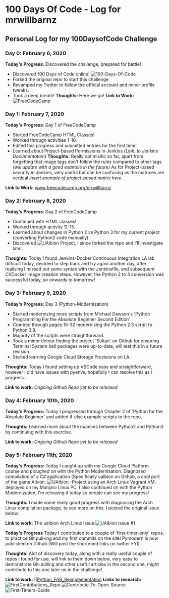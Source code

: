 # 100 Days Of Code - Log for mrwillbarnz

## Personal Log for my 100DaysofCode Challenge

### Day 0: February 6, 2020

**Today's Progress**: Discovered the challenge, prepared for battle!

- Discovered 100 Days of Code online! ![100-Days-Of-Code](https://www.100daysofcode.com/)
- Forked the original repo to start this challenge
- Revamped my Twitter to follow the official account and minor profile tweaks.
- Took a deep breath!
**Thoughts:** Here we go!
**Link to Work:** ![FreeCodeCamp](www.freecodecamp.org/mrwillbarnz)

### Day 1: February 7, 2020

**Today's Progress**: Day 1 of FreeCodeCamp

- Started FreeCodeCamp HTML Classes!
- Worked through activities 1-10.
- Edited this progress and submitted entries for the first time!
- Learned about Project-based Permissions in Jenkins (*Link: to Jenkins Documentation*)
**Thoughts:** Really optimisitic so far, apart from forgetting that image tags don't follow the rules compared to other tags *(will update with a good example in the future)* As for Project-based security in Jenkins, very useful but can be confusing as the matrices are vertical *insert example of project-based matrix here*.

**Link to Work:** www.freecodecamp.org/mrwillbarnz

### Day 2: February 8, 2020

**Today's Progress**: Day 2 of FreeCodeCamp

- Continued with HTML classes!
- Worked through activity 11-15.
- Learned about changes in Python 2 vs Python 3 for my current project (converting Python2 code manually).
- Discovered ![UAlbion Project](https://github.com/csinkers/ualbion), I since forked the repo and I'll investigate later.

**Thoughts:** Today I found Jenkins-Docker Continuous Integration LA lab difficult today, decided to step back and try again another day, after realising I missed out some syntax with the Jenkinsfile, and subsequent CI/Docker image creation steps. However, the Python 2 to 3 conversion was successful today, so onwards to tomorrow!

### Day 3: February 9, 2020

**Today's Progress**: Day 3 (Python-Modernization)

- Started modernizing more scripts from Michael Dawson's 'Python Programming For the Absolute Beginner Second Edition'
- Combed through pages 15-32 modernising the Python 2.3 script to Python 3.8.
- Majority of the scripts were straightforward.
- Took a minor detour finding the project 'Sultan' on Github for ensuring Terminal System bell packages were up-to-date, will test this in a future revision.
- Started learning Google Cloud Storage Provisions on LA.

**Thoughts:** Today I found setting up VSCode easy and straightforward, however I did have issues with pyenvs, hopefully I can resolve this as I progress.

**Link to work:** *Ongoing Github Repo yet to be released*

### Day 4: February 10th, 2020

**Today's Progress:**
Today I progressed through Chapter 2 of 'Python for the Absolute Beginner' and added if-else example scripts to the repo.

**Thoughts:** Learned more about the nuances between Python2 and Python3 by continuing with this exercise.

**Link to work:** *Ongoing Github Repo yet to be released*

### Day 5: February 11th, 2020

**Today's Progress:** Today I caught up with my Google Cloud Platform course and ploughed on with the Python Modernisation. Diagnosed compilation of a C# application (Specifically ualbion on Github, a cool port of the game Albion. ![UAlbion -Project](https://github.com/csinkers/ualbion) using an Arch Linux Vagrant VM, deployed on my Manjaro Linux PC. I also continued on with the Python Modernization, I'm releasing it today so people can see my progress!

**Thoughts:** I made some really good progress with diagnosing the Arch Linux compilation package, to see more on this, I posted the original issue below.

**Link to work:**  The ualbion Arch Linux issue:![UAlbion Issue #1](https://github.com/csinkers/ualbion/issues/1)

[//]: # (### Day 6: February 12th, 2020)
**Today's Progress** Today I contributed to a couple of 'first-timer-only' repos, to practice Git pull-ing and my first commits on the site! Pymodern is now published on Github (Will post the shortened links on twitter FYI).

**Thoughts:** Alot of discovery today, along with a really useful couple of repos I found for use, will link to them down below, very easy to demonstrate Git-pulling and other useful articles in the second one, might contribute to this one later on in the challenge!

**Link to work:** !([Python_FAB_Reimplementation](https://www.github.com/mrwillbarnz/Python_FAB_Reimplementation)
**Links to research:** ![FirstContributions_Repo](https://github.com/firstcontributions/first-contributions) ![Contribute-To-Open-Source](https://github.com/danthareja/contribute-to-open-source) ![First-Timers-Guide](https://github.com/the-ethan-hunt/first-timers-guide)

[//]: # (### Day 7: February 13th, 2020)
[//]: # (**Today's Progress**)
[//]: # (**Thoughts:**)
[//]: # (**Link to work:**)
[//]: # (**Links to research:**)
[//]: # (### Day 8: February 14th 2020)
[//]: # (**Today's Progress**)
[//]: # (**Thoughts:**)
[//]: # (**Link to work:**)
[//]: # (**Links to research:**)
[//]: # (### Day 9: February 15th, 2020)
[//]: # (**Today's Progress**)
[//]: # (**Thoughts:**)
[//]: # (**Link to work:**)
[//]: # (**Links to research:**)
[//]: # (### Day 10: February 16th 2020)
[//]: # (**Today's Progress**)
[//]: # (**Thoughts:**)
[//]: # (**Link to work:**)
[//]: # (**Links to research:**)
[//]: # (### Day 11: February 17th, 2020)
[//]: # (**Today's Progress**)
[//]: # (**Thoughts:**)
[//]: # (**Link to work:**)
[//]: # (**Links to research:**)
[//]: # (### Day 12: February 18th 2020)
[//]: # (**Today's Progress**)
[//]: # (**Thoughts:**)
[//]: # (**Link to work:**)
[//]: # (**Links to research:**)
[//]: # (### Day 13: February 19th, 2020)
[//]: # (**Today's Progress**)
[//]: # (**Thoughts:**)
[//]: # (**Link to work:**)
[//]: # (**Links to research:**)
[//]: # (### Day 14: February 20th 2020)
[//]: # (**Today's Progress**)
[//]: # (**Thoughts:**)
[//]: # (**Link to work:**)
[//]: # (**Links to research:**)
[//]: # (### Day 15: February 21th, 2020)
[//]: # (**Today's Progress**)
[//]: # (**Thoughts:**)
[//]: # (**Link to work:**)
[//]: # (**Links to research:**)
[//]: # (### Day 16: February 22nd 2020)
[//]: # (**Today's Progress**)
[//]: # (**Thoughts:**)
[//]: # (**Link to work:**)
[//]: # (**Links to research:**)
[//]: # (### Day 17: February 23rd, 2020)
[//]: # (**Today's Progress**)
[//]: # (**Thoughts:**)
[//]: # (**Link to work:**)
[//]: # (**Links to research:**)
[//]: # (### Day 18: February 24th 2020)
[//]: # (**Today's Progress**)
[//]: # (**Thoughts:**)
[//]: # (**Link to work:**)
[//]: # (**Links to research:**)
[//]: # (### Day 19: February 25th, 2020)
[//]: # (**Today's Progress**)
[//]: # (**Thoughts:**)
[//]: # (**Link to work:**)
[//]: # (**Links to research:**)
[//]: # (### Day 20: February 26th 2020)
[//]: # (**Today's Progress**)
[//]: # (**Thoughts:**)
[//]: # (**Link to work:**)
[//]: # (**Links to research:**)
[//]: # (### Day 21: February 27th, 2020)
[//]: # (**Today's Progress**)
[//]: # (**Thoughts:**)
[//]: # (**Link to work:**)
[//]: # (**Links to research:**)
[//]: # (### Day 22: February 28th 2020)
[//]: # (**Today's Progress**)
[//]: # (**Thoughts:**)
[//]: # (**Link to work:**)
[//]: # (**Links to research:**)
[//]: # (### Day 23: February 29th, 2020)
[//]: # (**Today's Progress**)
[//]: # (**Thoughts:**)
[//]: # (**Link to work:**)
[//]: # (**Links to research:**)
[//]: # (### Day 24: February 30th 2020)
[//]: # (**Today's Progress**)
[//]: # (**Thoughts:**)
[//]: # (**Link to work:**)
[//]: # (**Links to research:**)
[//]: # (### Day 25: February 31th, 2020)
[//]: # (**Today's Progress**)
[//]: # (**Thoughts:**)
[//]: # (**Link to work:**)
[//]: # (**Links to research:**)
[//]: # (### Day 26: March 1st 2020)
[//]: # (**Today's Progress**)
[//]: # (**Thoughts:**)
[//]: # (**Link to work:**)
[//]: # (**Links to research:**)
[//]: # (### Day 27: March 2nd, 2020)
[//]: # (**Today's Progress**)
[//]: # (**Thoughts:**)
[//]: # (**Link to work:**)
[//]: # (**Links to research:**)
[//]: # (### Day 28: March 3rd 2020)
[//]: # (**Today's Progress**)
[//]: # (**Thoughts:**)
[//]: # (**Link to work:**)
[//]: # (**Links to research:**)
[//]: # (### Day 29: March 4th, 2020)
[//]: # (**Today's Progress**)
[//]: # (**Thoughts:**)
[//]: # (**Link to work:**)
[//]: # (**Links to research:**)
[//]: # (### Day 30: March 5th 2020)
[//]: # (**Today's Progress**)
[//]: # (**Thoughts:**)
[//]: # (**Link to work:**)
[//]: # (**Links to research:**)
[//]: # (### Day 31: March 6th, 2020)
[//]: # (**Today's Progress**)
[//]: # (**Thoughts:**)
[//]: # (**Link to work:**)
[//]: # (**Links to research:**)
[//]: # (### Day 32: March 7th 2020)
[//]: # (**Today's Progress**)
[//]: # (**Thoughts:**)
[//]: # (**Link to work:**)
[//]: # (**Links to research:**)
[//]: # (### Day 33: March 8th, 2020)
[//]: # (**Today's Progress**)
[//]: # (**Thoughts:**)
[//]: # (**Link to work:**)
[//]: # (**Links to research:**)
[//]: # (### Day 34: March 9th 2020)
[//]: # (**Today's Progress**)
[//]: # (**Thoughts:**)
[//]: # (**Link to work:**)
[//]: # (**Links to research:**)
[//]: # (### Day 35: March 10th, 2020)
[//]: # (**Today's Progress**)
[//]: # (**Thoughts:**)
[//]: # (**Link to work:**)
[//]: # (**Links to research:**)
[//]: # (### Day 36: March 11th 2020)
[//]: # (**Today's Progress**)
[//]: # (**Thoughts:**)
[//]: # (**Link to work:**)
[//]: # (**Links to research:**)
[//]: # (### Day 37: March 12th, 2020)
[//]: # (**Today's Progress**)
[//]: # (**Thoughts:**)
[//]: # (**Link to work:**)
[//]: # (**Links to research:**)
[//]: # (### Day 38: March 13th 2020)
[//]: # (**Today's Progress**)
[//]: # (**Thoughts:**)
[//]: # (**Link to work:**)
[//]: # (**Links to research:**)
[//]: # (### Day 39: March 14th, 2020)
[//]: # (**Today's Progress**)
[//]: # (**Thoughts:**)
[//]: # (**Link to work:**)
[//]: # (**Links to research:**)
[//]: # (### Day 40: March 15th 2020)
[//]: # (**Today's Progress**)
[//]: # (**Thoughts:**)
[//]: # (**Link to work:**)
[//]: # (**Links to research:**)
[//]: # (### Day 41: March 15th, 2020)
[//]: # (**Today's Progress**)
[//]: # (**Thoughts:**)
[//]: # (**Link to work:**)
[//]: # (**Links to research:**)
[//]: # (### Day 42: March 16th 2020)
[//]: # (**Today's Progress**)
[//]: # (**Thoughts:**)
[//]: # (**Link to work:**)
[//]: # (**Links to research:**)
[//]: # (### Day 43: March 17th, 2020)
[//]: # (**Today's Progress**)
[//]: # (**Thoughts:**)
[//]: # (**Link to work:**)
[//]: # (**Links to research:**)
[//]: # (### Day 44: March 18th 2020)
[//]: # (**Today's Progress**)
[//]: # (**Thoughts:**)
[//]: # (**Link to work:**)
[//]: # (**Links to research:**)
[//]: # (### Day 45: March 19th, 2020)
[//]: # (**Today's Progress**)
[//]: # (**Thoughts:**)
[//]: # (**Link to work:**)
[//]: # (**Links to research:**)
[//]: # (### Day 46: March 20th 2020)
[//]: # (**Today's Progress**)
[//]: # (**Thoughts:**)
[//]: # (**Link to work:**)
[//]: # (**Links to research:**)
[//]: # (### Day 47: March 21st, 2020)
[//]: # (**Today's Progress**)
[//]: # (**Thoughts:**)
[//]: # (**Link to work:**)
[//]: # (**Links to research:**)
[//]: # (### Day 48: March 22nd 2020)
[//]: # (**Today's Progress**)
[//]: # (**Thoughts:**)
[//]: # (**Link to work:**)
[//]: # (**Links to research:**)
[//]: # (### Day 49: March 23rd, 2020)
[//]: # (**Today's Progress**)
[//]: # (**Thoughts:**)
[//]: # (**Link to work:**)
[//]: # (**Links to research:**)
[//]: # (### Day 50: March 24th 2020)
[//]: # (**Today's Progress**)
[//]: # (**Thoughts:**)
[//]: # (**Link to work:**)
[//]: # (**Links to research:**)
[//]: # (### Day 51: March 25th, 2020)
[//]: # (**Today's Progress**)
[//]: # (**Thoughts:**)
[//]: # (**Link to work:**)
[//]: # (**Links to research:**)
[//]: # (### Day 52: March 26th 2020)
[//]: # (**Today's Progress**)
[//]: # (**Thoughts:**)
[//]: # (**Link to work:**)
[//]: # (**Links to research:**)
[//]: # (### Day 53: March 27th, 2020)
[//]: # (**Today's Progress**)
[//]: # (**Thoughts:**)
[//]: # (**Link to work:**)
[//]: # (**Links to research:**)
[//]: # (### Day 54: March 28th 2020)
[//]: # (**Today's Progress**)
[//]: # (**Thoughts:**)
[//]: # (**Link to work:**)
[//]: # (**Links to research:**)
[//]: # (### Day 55: March 29th, 2020)
[//]: # (**Today's Progress**)
[//]: # (**Thoughts:**)
[//]: # (**Link to work:**)
[//]: # (**Links to research:**)
[//]: # (### Day 56: April 1st 2020)
[//]: # (**Today's Progress**)
[//]: # (**Thoughts:**)
[//]: # (**Link to work:**)
[//]: # (**Links to research:**)
[//]: # (### Day 57: April 2nd, 2020)
[//]: # (**Today's Progress**)
[//]: # (**Thoughts:**)
[//]: # (**Link to work:**)
[//]: # (**Links to research:**)
[//]: # (### Day 58: April 3rd 2020)
[//]: # (**Today's Progress**)
[//]: # (**Thoughts:**)
[//]: # (**Link to work:**)
[//]: # (**Links to research:**)
[//]: # (### Day 59: April 4th, 2020)
[//]: # (**Today's Progress**)
[//]: # (**Thoughts:**)
[//]: # (**Link to work:**)
[//]: # (**Links to research:**)
[//]: # (### Day 60: April 5th 2020)
[//]: # (**Today's Progress**)
[//]: # (**Thoughts:**)
[//]: # (**Link to work:**)
[//]: # (**Links to research:**)
[//]: # (### Day 61: April 6th, 2020)
[//]: # (**Today's Progress**)
[//]: # (**Thoughts:**)
[//]: # (**Link to work:**)
[//]: # (**Links to research:**)
[//]: # (### Day 62: April 7th 2020)
[//]: # (**Today's Progress**)
[//]: # (**Thoughts:**)
[//]: # (**Link to work:**)
[//]: # (**Links to research:**)
[//]: # (### Day 63: April 8th, 2020)
[//]: # (**Today's Progress**)
[//]: # (**Thoughts:**)
[//]: # (**Link to work:**)
[//]: # (**Links to research:**)
[//]: # (### Day 64: April 9th 2020)
[//]: # (**Today's Progress**)
[//]: # (**Thoughts:**)
[//]: # (**Link to work:**)
[//]: # (**Links to research:**)
[//]: # (### Day 65: April 10th, 2020)
[//]: # (**Today's Progress**)
[//]: # (**Thoughts:**)
[//]: # (**Link to work:**)
[//]: # (**Links to research:**)
[//]: # (### Day 66: April 11th 2020)
[//]: # (**Today's Progress**)
[//]: # (**Thoughts:**)
[//]: # (**Link to work:**)
[//]: # (**Links to research:**)
[//]: # (### Day 67: April 12th, 2020)
[//]: # (**Today's Progress**)
[//]: # (**Thoughts:**)
[//]: # (**Link to work:**)
[//]: # (**Links to research:**)
[//]: # (### Day 68: April 13th 2020)
[//]: # (**Today's Progress**)
[//]: # (**Thoughts:**)
[//]: # (**Link to work:**)
[//]: # (**Links to research:**)
[//]: # (### Day 69: April 14th, 2020)
[//]: # (**Today's Progress**)
[//]: # (**Thoughts:**)
[//]: # (**Link to work:**)
[//]: # (**Links to research:**)
[//]: # (### Day 70: April 15th 2020)
[//]: # (**Today's Progress**)
[//]: # (**Thoughts:**)
[//]: # (**Link to work:**)
[//]: # (**Links to research:**)
[//]: # (### Day 71: April 16th, 2020)
[//]: # (**Today's Progress**)
[//]: # (**Thoughts:**)
[//]: # (**Link to work:**)
[//]: # (**Links to research:**)
[//]: # (### Day 72: April 17th 2020)
[//]: # (**Today's Progress**)
[//]: # (**Thoughts:**)
[//]: # (**Link to work:**)
[//]: # (**Links to research:**)
[//]: # (### Day 73: April 18th, 2020)
[//]: # (**Today's Progress**)
[//]: # (**Thoughts:**)
[//]: # (**Link to work:**)
[//]: # (**Links to research:**)
[//]: # (### Day 74: April 19th 2020)
[//]: # (**Today's Progress**)
[//]: # (**Thoughts:**)
[//]: # (**Link to work:**)
[//]: # (**Links to research:**)
[//]: # (### Day 75: April 20th, 2020)
[//]: # (**Today's Progress**)
[//]: # (**Thoughts:**)
[//]: # (**Link to work:**)
[//]: # (**Links to research:**)
[//]: # (### Day 76: April 21st 2020)
[//]: # (**Today's Progress**)
[//]: # (**Thoughts:**)
[//]: # (**Link to work:**)
[//]: # (**Links to research:**)
[//]: # (### Day 77: April 22nd, 2020)
[//]: # (**Today's Progress**)
[//]: # (**Thoughts:**)
[//]: # (**Link to work:**)
[//]: # (**Links to research:**)
[//]: # (### Day 78: April 23rd 2020)
[//]: # (**Today's Progress**)
[//]: # (**Thoughts:**)
[//]: # (**Link to work:**)
[//]: # (**Links to research:**)
[//]: # (### Day 79: April 24th, 2020)
[//]: # (**Today's Progress**)
[//]: # (**Thoughts:**)
[//]: # (**Link to work:**)
[//]: # (**Links to research:**)
[//]: # (### Day 80: April 25th 2020)
[//]: # (**Today's Progress**)
[//]: # (**Thoughts:**)
[//]: # (**Link to work:**)
[//]: # (**Links to research:**)
[//]: # (### Day 81: April 26th, 2020)
[//]: # (**Today's Progress**)
[//]: # (**Thoughts:**)
[//]: # (**Link to work:**)
[//]: # (**Links to research:**)
[//]: # (### Day 82: April 27th 2020)
[//]: # (**Today's Progress**)
[//]: # (**Thoughts:**)
[//]: # (**Link to work:**)
[//]: # (**Links to research:**)
[//]: # (### Day 83: April 28th, 2020)
[//]: # (**Today's Progress**)
[//]: # (**Thoughts:**)
[//]: # (**Link to work:**)
[//]: # (**Links to research:**)
[//]: # (### Day 84: April 29th 2020)
[//]: # (**Today's Progress**)
[//]: # (**Thoughts:**)
[//]: # (**Link to work:**)
[//]: # (**Links to research:**)
[//]: # (### Day 85: April 30th, 2020)
[//]: # (**Today's Progress**)
[//]: # (**Thoughts:**)
[//]: # (**Link to work:**)
[//]: # (**Links to research:**)
[//]: # (### Day 86: April 31st 2020)
[//]: # (**Today's Progress**)
[//]: # (**Thoughts:**)
[//]: # (**Link to work:**)
[//]: # (**Links to research:**)
[//]: # (### Day 87: May 1st, 2020)
[//]: # (**Today's Progress**)
[//]: # (**Thoughts:**)
[//]: # (**Link to work:**)
[//]: # (**Links to research:**)
[//]: # (### Day 88: May 2nd, 2020)
[//]: # (**Today's Progress**)
[//]: # (**Thoughts:**)
[//]: # (**Link to work:**)
[//]: # (**Links to research:**)
[//]: # (### Day 89: May 3rd, 2020)
[//]: # (**Today's Progress**)
[//]: # (**Thoughts:**)
[//]: # (**Link to work:**)
[//]: # (**Links to research:**)
[//]: # (### Day 90: May 4th, 2020)
[//]: # (**Today's Progress**)
[//]: # (**Thoughts:**)
[//]: # (**Link to work:**)
[//]: # (**Links to research:**)
[//]: # (### Day 91: May 5th, 2020)
[//]: # (**Today's Progress**)
[//]: # (**Thoughts:**)
[//]: # (**Link to work:**)
[//]: # (**Links to research:**)
[//]: # (### Day 92: May 6th 2020)
[//]: # (**Today's Progress**)
[//]: # (**Thoughts:**)
[//]: # (**Link to work:**)
[//]: # (**Links to research:**)
[//]: # (### Day 93: May 7th, 2020)
[//]: # (**Today's Progress**)
[//]: # (**Thoughts:**)
[//]: # (**Link to work:**)
[//]: # (**Links to research:**)
[//]: # (### Day 94: May 8th 2020)
[//]: # (**Today's Progress**)
[//]: # (**Thoughts:**)
[//]: # (**Link to work:**)
[//]: # (**Links to research:**)
[//]: # (### Day 95: May 9th, 2020)
[//]: # (**Today's Progress**)
[//]: # (**Thoughts:**)
[//]: # (**Link to work:**)
[//]: # (**Links to research:**)
[//]: # (### Day 96: May 10th 2020)
[//]: # (**Today's Progress**)
[//]: # (**Thoughts:**)
[//]: # (**Link to work:**)
[//]: # (**Links to research:**)
[//]: # (### Day 97: May 11th, 2020)
[//]: # (**Today's Progress**)
[//]: # (**Thoughts:**)
[//]: # (**Link to work:**)
[//]: # (**Links to research:**)
[//]: # (### Day 98: May 12th 2020)
[//]: # (**Today's Progress**)
[//]: # (**Thoughts:**)
[//]: # (**Link to work:**)
[//]: # (**Links to research:**)
[//]: # (### Day 99: February 13th, 2020)
[//]: # (**Today's Progress**)
[//]: # (**Thoughts:**)
[//]: # (**Link to work:**)
[//]: # (**Links to research:**)
[//]: # (### Day 100: February 14th 2020)
[//]: # (**Today's Progress**)
[//]: # (**Thoughts:**)
[//]: # (**Link to work:**)
[//]: # (**Links to research:**)
